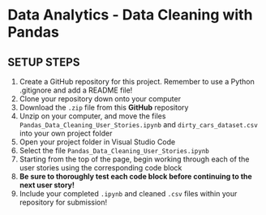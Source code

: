 # Data Analytics - Data Cleaning with Pandas

## SETUP STEPS

1. Create a GitHub repository for this project. Remember to use a Python .gitignore and add a README file!
2. Clone your repository down onto your computer
3. Download the `.zip` file from this **GitHub** repository
4. Unzip on your computer, and move the files `Pandas_Data_Cleaning_User_Stories.ipynb` and `dirty_cars_dataset.csv` into your own project folder
5. Open your project folder in Visual Studio Code
6. Select the file `Pandas_Data_Cleaning_User_Stories.ipynb`
7. Starting from the top of the page, begin working through each of the user stories using the corresponding code block
8. **Be sure to thoroughly test each code block before continuing to the next user story!**
9. Include your completed `.ipynb` and cleaned `.csv` files within your repository for submission!
